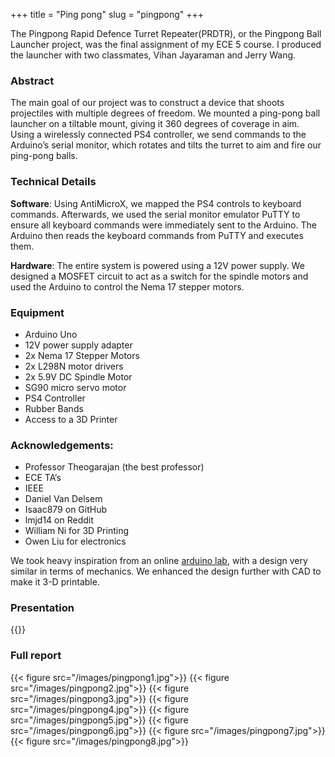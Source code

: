 +++
title = "Ping pong"
slug = "pingpong"
+++

The Pingpong Rapid Defence Turret Repeater(PRDTR), or the Pingpong Ball Launcher project, was the final assignment of my ECE 5 course. I produced the launcher with two classmates, Vihan Jayaraman and Jerry Wang.

### Abstract

The main goal of our project was to construct a device that shoots projectiles with multiple degrees of freedom. We mounted a ping-pong ball launcher on a tiltable mount, giving it 360 degrees of coverage in aim. Using a wirelessly connected PS4 controller, we send commands to the Arduino’s serial monitor, which rotates and tilts the turret to aim and fire our ping-pong balls. 

### Technical Details

**Software**: Using AntiMicroX, we mapped the PS4 controls to keyboard commands. Afterwards, we used the serial monitor emulator PuTTY to ensure all keyboard commands were immediately sent to the Arduino. The Arduino then reads the keyboard commands from PuTTY and executes them.

**Hardware**: The entire system is powered using a 12V power supply. We designed a MOSFET circuit to act as a switch for the spindle motors and used the Arduino to control the Nema 17 stepper motors. 

### Equipment
- Arduino Uno
- 12V power supply adapter
- 2x Nema 17 Stepper Motors 
- 2x L298N motor drivers
- 2x 5.9V DC Spindle Motor
- SG90 micro servo motor
- PS4 Controller
- Rubber Bands
- Access to a 3D Printer

### Acknowledgements:
- Professor Theogarajan (the best professor)
- ECE TA’s
- IEEE
- Daniel Van Delsem
- Isaac879 on GitHub
- lmjd14 on Reddit
- William Ni for 3D Printing
- Owen Liu for electronics

We took heavy inspiration from an online [arduino lab](https://projecthub.arduino.cc/GordPayne/arduino-ping-pong-ball-cannon-abb8b3), with a design very similar in terms of mechanics. We enhanced the design further with CAD to make it 3-D printable.

### Presentation
{{<youtube ZhUitiKttmc>}}

### Full report
{{< figure src="/images/pingpong1.jpg">}}
{{< figure src="/images/pingpong2.jpg">}}
{{< figure src="/images/pingpong3.jpg">}}
{{< figure src="/images/pingpong4.jpg">}}
{{< figure src="/images/pingpong5.jpg">}}
{{< figure src="/images/pingpong6.jpg">}}
{{< figure src="/images/pingpong7.jpg">}}
{{< figure src="/images/pingpong8.jpg">}}